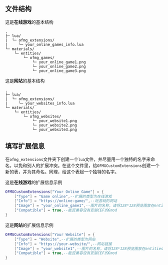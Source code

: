 ## 文件结构

这是**在线游戏**的基本结构

```
.
├─ lua/
|  └─ ofmg_extensions/
|     └─ your_online_games_info.lua
└─ materials/
    └─ entities/
        └─ ofmg_games/
            └─ your_online_game1.png
            └─ your_online_game2.png
            └─ your_online_game3.png
```

这是**网站**的基本结构

```
.
├─ lua/
|  └─ ofmg_extensions/
|     └─ your_websites_info.lua
└─ materials/
    └─ entities/
        └─ ofmg_websites/
            └─ your_website1.png
            └─ your_website2.png
            └─ your_website3.png
```

## 填写扩展信息

在`ofmg_extensions`文件夹下创建一个`lua`文件，并尽量用一个独特的名字来命名，以免和别人的扩展冲突。在这个文件里，给`OFMGCustomExtensions`创建一个新的表，并为其命名。同理，给这个表起一个独特的名字。

这是**在线游戏**的扩展信息示例

```lua
OFMGCustomExtensions["Your Online Game"] = {
    ["Type"] = "Game online",--扩展的类型为在线游戏
    ["Info"] = "https://online-game/",--玩游戏的网站
    ["Image"] = "your_online_game1",--图片的名称，请将128*128预览图放在entities/ofmg_games文件夹里
    ["Compatible"] = true,--能否兼容没有安装CEF的Gmod
}
```

这是**网站**的扩展信息示例

```lua
OFMGCustomExtensions["Your Website"] = {
    ["Type"] = "Website",--扩展的类型为网站
    ["Info"] = "https://your-website/",--网站链接
    ["Image"] = "your_website1",--图片的名称，请将128*128预览图放在entities/ofmg_websites文件夹里
    ["Compatible"] = true,--能否兼容没有安装CEF的Gmod
}
```